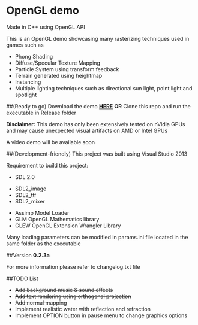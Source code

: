 # OpenGL demo
Made in C++ using OpenGL API 

This is an OpenGL demo showcasing many rasterizing techniques used in games such as

 - Phong Shading
 - Diffuse/Specular Texture Mapping
 - Particle System using transform feedback
 - Terrain generated using heightmap
 - Instancing
 - Multiple lighting techniques such as directional sun light, point light and spotlight

##(Ready to go)
Download the demo [**HERE**](https://drive.google.com/file/d/0BwiufLZ-yoAOR1prR3Zod1hwOFE/view?usp=sharing)
**OR**
Clone this repo and run the executable in Release folder


**Disclaimer:** This demo has only been extensively tested on nVidia GPUs 
and may cause unexpected visual artifacts on AMD or Intel GPUs

A video demo will be available soon

##(Development-friendly)
This project was built using Visual Studio 2013 

Requirement to build this project:

 * SDL 2.0
  - SDL2_image
  - SDL2_ttf
  - SDL2_mixer
 * Assimp Model Loader
 * GLM OpenGL Mathematics library
 * GLEW OpenGL Extension Wrangler Library

Many loading parameters can be modified in params.ini file located in the same folder as the executable

##Version
__0.2.3a__

For more information please refer to changelog.txt file 

##TODO List
- ~~Add background music & sound effects~~
- ~~Add text rendering using orthogonal projection~~
- ~~Add normal mapping~~
- Implement realistic water with reflection and refraction
- Implement OPTION button in pause menu to change graphics options